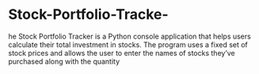# Stock-Portfolio-Tracke-
he Stock Portfolio Tracker is a Python console application that helps users calculate their total investment in stocks. The program uses a fixed set of stock prices and allows the user to enter the names of stocks they’ve purchased along with the quantity
